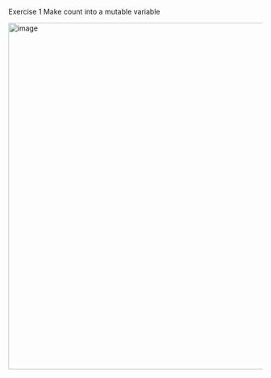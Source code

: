 Exercise 1
Make count into a mutable variable

<img width="1215" height="688" alt="image" src="https://github.com/user-attachments/assets/25c1beb1-4833-4816-8e15-c02e99ff42e0" />

